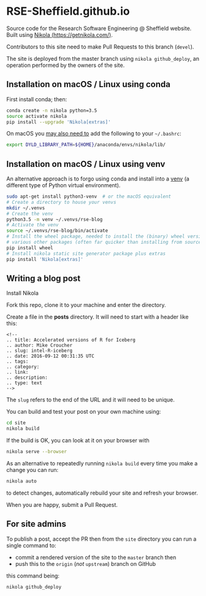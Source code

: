 # RSE-Sheffield.github.io
Source code for the Research Software Engineering @ Sheffield website. Built using [Nikola (https://getnikola.com/)](https://getnikola.com/).

Contributors to this site need to make Pull Requests to this branch (`devel`). 

The site is deployed from the master branch using `nikola github_deploy`,  an operation performed by the owners of the site.

## Installation on macOS / Linux using conda

First install conda; then:

```bash
conda create -n nikola python=3.5
source activate nikola
pip install --upgrade 'Nikola[extras]'
```

On macOS you [may also need to](http://stackoverflow.com/questions/23172384/lxml-runtime-error-reason-incompatible-library-version-etree-so-requires-vers<Paste>) add the following to your `~/.bashrc`:

```bash
export DYLD_LIBRARY_PATH=${HOME}/anaconda/envs/nikola/lib/
```

## Installation on macOS / Linux using venv

An alternative approach is to forgo using conda and install into a [venv](https://docs.python.org/3/library/venv.html) (a different type of Python virtual environment).

```bash
sudo apt-get install python3-venv  # or the macOS equivalent
# Create a directory to house your venvs
mkdir ~/.venvs
# Create the venv
python3.5 -m venv ~/.venvs/rse-blog
# Activate the venv
source ~/.venvs/rse-blog/bin/activate
# Install the wheel package, needed to install the (binary) wheel versions of
# various other packages (often far quicker than installing from source)
pip install wheel
# Install nikola static site generator package plus extras
pip install 'Nikola[extras]'
```

## Writing a blog post

Install Nikola

Fork this repo, clone it to your machine and enter the directory.

Create a file in the **posts** directory. It will need to start with a header like this: 

```
<!--
.. title: Accelerated versions of R for Iceberg
.. author: Mike Croucher
.. slug: intel-R-iceberg
.. date: 2016-09-12 00:31:35 UTC
.. tags:
.. category:
.. link:
.. description:
.. type: text
-->
```

The `slug` refers to the end of the URL and it will need to be unique.

You can build and test your post on your own machine using:

```bash
cd site
nikola build
```

If the build is OK, you can look at it on your browser with 

```bash
nikola serve --browser
```

As an alternative to repeatedly running `nikola build` every time you make a change you can run:

```bash
nikola auto
```

to detect changes, automatically rebuild your site and refresh your browser.

When you are happy, submit a Pull Request.

## For site admins

To publish a post, accept the PR then from the `site` directory you can run a single command to:

* commit a rendered version of the site to the `master` branch then 
* push this to the `origin` (_not_ `upstream`) branch on GitHub

this command being:

```bash
nikola github_deploy
```

